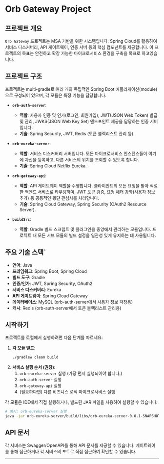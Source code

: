 # Orb Gateway Project

## 프로젝트 개요

`Orb Gateway` 프로젝트는 MSA 기반을 위한 시스템입니다. Spring Cloud를 활용하여 서비스 디스커버리, API 게이트웨이, 인증 서버 등의 핵심 컴포넌트를 제공합니다. 이 프로젝트의 목표는 안전하고 확장 가능한 마이크로서비스 환경을 구축을 목표로 하고있습니다.

## 프로젝트 구조

프로젝트는 multi-gradle로 여러 개의 독립적인 Spring Boot 애플리케이션(module)으로 구성되어 있으며, 각 모듈은 특정 기능을 담당합니다.

-   **`orb-auth-server`**:
    -   **역할**: 사용자 인증 및 인가(로그인, 회원가입), JWT(JSON Web Token) 발급 및 관리, JWKS(JSON Web Key Set) 엔드포인트 제공을 담당하는 인증 서버입니다.
    -   **기술**: Spring Security, JWT, Redis (토큰 블랙리스트 관리 등).

-   **`orb-eureka-server`**:
    -   **역할**: 서비스 디스커버리 서버입니다. 모든 마이크로서비스 인스턴스들이 여기에 자신을 등록하고, 다른 서비스의 위치를 조회할 수 있도록 합니다.
    -   **기술**: Spring Cloud Netflix Eureka.

-   **`orb-gateway-api`**:
    -   **역할**: API 게이트웨이 역할을 수행합니다. 클라이언트의 모든 요청을 받아 적절한 백엔드 서비스로 라우팅하며, JWT 토큰 검증, 요청 헤더 강화(사용자 정보 추가) 등 공통적인 횡단 관심사를 처리합니다.
    -   **기술**: Spring Cloud Gateway, Spring Security (OAuth2 Resource Server).

-   **`buildSrc`**:
    -   **역할**: Gradle 빌드 스크립트 및 플러그인을 중앙에서 관리하는 모듈입니다. 프로젝트 내 모든 서브 모듈의 빌드 설정을 일관성 있게 유지하는 데 사용됩니다.

## 주요 기술 스택`

-   **언어**: Java
-   **프레임워크**: Spring Boot, Spring Cloud
-   **빌드 도구**: Gradle
-   **인증/인가**: JWT, Spring Security, OAuth2
-   **서비스 디스커버리**: Eureka
-   **API 게이트웨이**: Spring Cloud Gateway
-   **데이터베이스**: MySQL (orb-auth-server에서 사용자 정보 저장용)
-   **캐시**: Redis (orb-auth-server에서 토큰 블랙리스트 관리용)

## 시작하기

프로젝트를 로컬에서 실행하려면 다음 단계를 따르세요:

1.  **각 모듈 빌드**:
    ```bash
    ./gradlew clean build
    ```
2.  **서비스 실행 순서 (권장)**:
    1.  `orb-eureka-server` 실행 (가장 먼저 실행되어야 합니다.)
    2.  `orb-auth-server` 실행
    3.  `orb-gateway-api` 실행
    4.  (필요하다면) 다른 비즈니스 로직 마이크로서비스 실행

각 모듈은 IDE에서 직접 실행하거나, 빌드된 JAR 파일을 사용하여 실행할 수 있습니다.

```bash
# 예시: orb-eureka-server 실행
java -jar orb-eureka-server/build/libs/orb-eureka-server-0.0.1-SNAPSHOT.jar
```

## API 문서

각 서비스는 Swagger/OpenAPI를 통해 API 문서를 제공할 수 있습니다. 게이트웨이를 통해 접근하거나 각 서비스의 포트로 직접 접근하여 확인할 수 있습니다.

---
